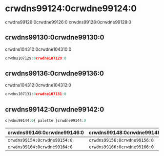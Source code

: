 # crwdns99124:0crwdne99124:0

<p class="description">crwdns99126:0crwdne99126:0 crwdns99128:0crwdne99128:0</p>

## crwdns99130:0crwdne99130:0

crwdns104310:0crwdne104310:0

```jsx
crwdns107129:0crwdne107129:0
```

## crwdns99136:0crwdne99136:0

crwdns104312:0crwdne104312:0

```jsx
crwdns107131:0crwdne107131:0
```

## crwdns99142:0crwdne99142:0

```js
crwdns99144:0{ palette }crwdne99144:0
```

| crwdns99146:0crwdne99146:0   | crwdns99148:0crwdne99148:0   | crwdns99150:0crwdne99150:0   | crwdns99152:0crwdne99152:0                                   |
|:---------------------------- |:---------------------------- |:---------------------------- |:------------------------------------------------------------ |
| `crwdns99154:0crwdne99154:0` | `crwdns99156:0crwdne99156:0` | `crwdns99158:0crwdne99158:0` | [`crwdns99162:0crwdne99162:0`](crwdns107289:0crwdne107289:0) |
| `crwdns99164:0crwdne99164:0` | `crwdns99166:0crwdne99166:0` | `crwdns99168:0crwdne99168:0` | [`crwdns99172:0crwdne99172:0`](crwdns107291:0crwdne107291:0) |